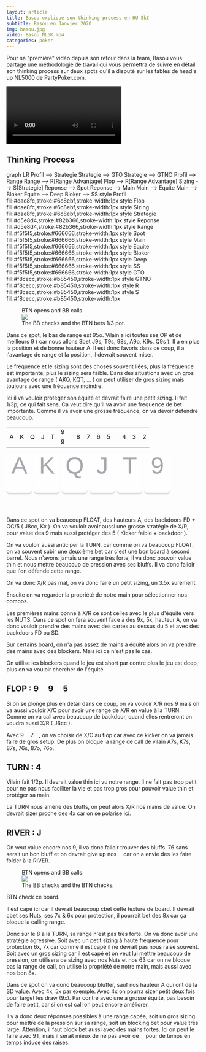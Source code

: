 ```yaml
---
layout: article
title: Basou explique son thinking process en HU 5k€
subtitle: Basou en Janvier 2020
img: basou.jpg
video: Basou_NL5K.mp4
categories: poker
---
```


<div class="body">
  
  <p>Pour sa "première" vidéo depuis son retour dans la team, Basou vous partage une méthodologie de travail qui vous permettra de suivre en détail son thinking process sur deux spots qu'il a disputé sur les tables de head's up NL5000 de PartyPoker.com.</p>
  
  <div class="video">
    <video id="player" controls>
        <source src="http://videos.poker-academie.com/videos/{{ page.video }}" type="video/mp4">
    </video>
  </div>
  
  <h2>Thinking Process</h2>
  
  <div class="mermaid">
    graph LR
      Profil --> Strategie
      Strategie --> GTO
      Strategie --> GTNO
      Profil --> Range
      Range --> R[Range Advantage]
      Flop --> R[Range Advantage]
      Sizing --> S[Strategie]
      Reponse --> Spot
      Reponse --> Main
      Main --> Equite
      Main --> Bloker
      Equite --> Deep
      Bloker --> SS
      style Profil fill:#dae8fc,stroke:#6c8ebf,stroke-width:1px
      style Flop fill:#dae8fc,stroke:#6c8ebf,stroke-width:1px
      style Sizing fill:#dae8fc,stroke:#6c8ebf,stroke-width:1px
      style Strategie fill:#d5e8d4,stroke:#82b366,stroke-width:1px
      style Reponse fill:#d5e8d4,stroke:#82b366,stroke-width:1px
      style Range fill:#f5f5f5,stroke:#666666,stroke-width:1px
      style Spot fill:#f5f5f5,stroke:#666666,stroke-width:1px
      style Main fill:#f5f5f5,stroke:#666666,stroke-width:1px
      style Equite fill:#f5f5f5,stroke:#666666,stroke-width:1px
      style Bloker fill:#f5f5f5,stroke:#666666,stroke-width:1px
      style Deep fill:#f5f5f5,stroke:#666666,stroke-width:1px
      style SS fill:#f5f5f5,stroke:#666666,stroke-width:1px
      style GTO fill:#f8cecc,stroke:#b85450,stroke-width:1px
      style GTNO fill:#f8cecc,stroke:#b85450,stroke-width:1px
      style R fill:#f8cecc,stroke:#b85450,stroke-width:1px
      style S fill:#f8cecc,stroke:#b85450,stroke-width:1px
  </div>
  
  <figure class="image-center">
    <figcaption>
      BTN opens and BB calls.
    </figcaption>
    <img src="/blog/img/2020-01-23-1.png">
    <figcaption>
      The BB checks and the BTN bets 1/3 pot.
    </figcaption>
  </figure>

  
  <p>Dans ce spot, le bas de range est 95o. Vilain a ici toutes ses OP et de meilleurs 9 ( car nous allons 3bet J9s, T9s, 98s, A9o, K9s, Q9s ). Il a en plus la position et de bonne hauteur A. Il est donc favoris dans ce coup, il a l'avantage de range et la position, il devrait souvent miser.</p>

  <p><span>Le fréquence et le sizing sont des choses souvent liées, plus la fréquence est importante, plus le sizing sera faible.</span> Dans des situations avec un gros avantage de range ( AKQ, KQT, ... ) on peut utiliser de gros sizing mais toujours avec une fréquence moindre.</p>
  
  <p>Ici il va vouloir protéger son équité et devrait faire une petit sizing. Il fait 1/3p, ce qui fait sens. Ca veut dire qu'il va avoir une frequence de bet importante. Comme il va avoir une grosse fréquence, on va devoir défendre beaucoup.</p>
  
  <table class="board">
    <tbody>
      <tr>
        <td rowspan="2">A</td>
        <td rowspan="2">K</td>
        <td rowspan="2">Q</td>
        <td class="basel ingame" rowspan="2">J</td>
        <td class="ingame" rowspan="2">T</td>
        <td class="flop top">9 <img src="https://github.githubassets.com/images/icons/emoji/unicode/2663.png?v8" style="width: 10px;"></td>
        <td class="ingame" rowspan="2">8</td>
        <td class="ingame" rowspan="2">7</td>
        <td class="ingame" rowspan="2">6</td>
        <td class="flop ingame" rowspan="2">5 <img src="https://github.githubassets.com/images/icons/emoji/unicode/1f537.png?v8" style="width: 10px;"></td>
        <td class="ingame" rowspan="2">4</td>
        <td class="baser ingame" rowspan="2">3</td>
        <td rowspan="2">2</td>
      </tr>
      <tr>
        <td class="flop down">9 <img src="https://github.githubassets.com/images/icons/emoji/unicode/2764.png?v8" style="width: 10px;"></td>
      </tr>
    </tbody>
  </table>
  
  <div>
    <svg xmlns="http://www.w3.org/2000/svg" width="432">
      <g data-name="Groupe 42">
        <g data-name="Groupe 27" opacity=".502">
          <g data-name="Groupe 14" transform="translate(334 -509)">
            <rect data-name="Rectangle 8" width="67" height="101" rx="8" transform="translate(26 514)" fill="#bbbcbf" />
            <rect data-name="Rectangle 7" width="67" height="102" rx="8" transform="translate(26 509)" fill="#fff" />
          </g><text data-name="9" transform="translate(394 52)" fill="#515262" font-size="62" font-family="Helvetica">
            <tspan x="-17.241" y="0">9</tspan>
          </text>
        </g>
        <g data-name="Groupe 28" opacity=".502">
          <g data-name="Groupe 14" transform="translate(262 -509)">
            <rect data-name="Rectangle 8" width="67" height="101" rx="8" transform="translate(26 514)" fill="#bbbcbf" />
            <rect data-name="Rectangle 7" width="67" height="102" rx="8" transform="translate(26 509)" fill="#fff" />
          </g><text transform="translate(322 52)" fill="#515262" font-size="62" font-family="Helvetica">
            <tspan x="-18.936" y="0">T</tspan>
          </text>
        </g>
        <g data-name="Groupe 30" opacity=".502">
          <g data-name="Groupe 14" transform="translate(478 -509)">
            <rect data-name="Rectangle 8" width="67" height="101" rx="8" transform="translate(26 514)" fill="#bbbcbf" />
            <rect data-name="Rectangle 7" width="67" height="102" rx="8" transform="translate(26 509)" fill="#fff" />
          </g><text data-name="7" transform="translate(538 52)" fill="#515262" font-size="62" font-family="Helvetica">
            <tspan x="-17.241" y="0">7</tspan>
          </text>
        </g>
        <g data-name="Groupe 32" opacity=".502">
          <g data-name="Groupe 14" transform="translate(406 -509)">
            <rect data-name="Rectangle 8" width="67" height="101" rx="8" transform="translate(26 514)" fill="#bbbcbf" />
            <rect data-name="Rectangle 7" width="67" height="102" rx="8" transform="translate(26 509)" fill="#fff" />
          </g><text data-name="8" transform="translate(466 52)" fill="#515262" font-size="62" font-family="Helvetica">
            <tspan x="-17.241" y="0">8</tspan>
          </text>
        </g>
        <g data-name="Groupe 33" opacity=".502">
          <g data-name="Groupe 14" transform="translate(190 -509)">
            <rect data-name="Rectangle 8" width="67" height="101" rx="8" transform="translate(26 514)" fill="#bbbcbf" />
            <rect data-name="Rectangle 7" width="67" height="102" rx="8" transform="translate(26 509)" fill="#fff" />
          </g><text transform="translate(250 52)" fill="#515262" font-size="62" font-family="Helvetica">
            <tspan x="-15.5" y="0">J</tspan>
          </text>
        </g>
        <g data-name="Groupe 34" opacity=".502">
          <g data-name="Groupe 14" transform="translate(118 -509)">
            <rect data-name="Rectangle 8" width="67" height="101" rx="8" transform="translate(26 514)" fill="#bbbcbf" />
            <rect data-name="Rectangle 7" width="67" height="102" rx="8" transform="translate(26 509)" fill="#fff" />
          </g><text transform="translate(178 52)" fill="#515262" font-size="62" font-family="Helvetica">
            <tspan x="-24.113" y="0">Q</tspan>
          </text>
        </g>
        <g data-name="Groupe 35" opacity=".502">
          <g data-name="Groupe 14" transform="translate(46 -509)">
            <rect data-name="Rectangle 8" width="67" height="101" rx="8" transform="translate(26 514)" fill="#bbbcbf" />
            <rect data-name="Rectangle 7" width="67" height="102" rx="8" transform="translate(26 509)" fill="#fff" />
          </g><text transform="translate(106 52)" fill="#515262" font-size="62" font-family="Helvetica">
            <tspan x="-20.677" y="0">K</tspan>
          </text>
        </g>
        <g data-name="Groupe 36" opacity=".502">
          <g data-name="Groupe 14" transform="translate(-26 -509)">
            <rect data-name="Rectangle 8" width="67" height="101" rx="8" transform="translate(26 514)" fill="#bbbcbf" />
            <rect data-name="Rectangle 7" width="67" height="102" rx="8" transform="translate(26 509)" fill="#fff" />
          </g><text transform="translate(34 52)" fill="#515262" font-size="62" font-family="Helvetica">
            <tspan x="-20.677" y="0">A</tspan>
          </text>
        </g>
        <g data-name="Groupe 37" opacity=".502">
          <g data-name="Groupe 14" transform="translate(550 -509)">
            <rect data-name="Rectangle 8" width="67" height="101" rx="8" transform="translate(26 514)" fill="#bbbcbf" />
            <rect data-name="Rectangle 7" width="67" height="102" rx="8" transform="translate(26 509)" fill="#fff" />
          </g><text data-name="6" transform="translate(610 52)" fill="#515262" font-size="62" font-family="Helvetica">
            <tspan x="-17.241" y="0">6</tspan>
          </text>
        </g>
        <g data-name="Groupe 38" opacity=".502">
          <g data-name="Groupe 14" transform="translate(622 -509)">
            <rect data-name="Rectangle 8" width="67" height="101" rx="8" transform="translate(26 514)" fill="#bbbcbf" />
            <rect data-name="Rectangle 7" width="67" height="102" rx="8" transform="translate(26 509)" fill="#fff" />
          </g><text data-name="5" transform="translate(682 52)" fill="#515262" font-size="62" font-family="Helvetica">
            <tspan x="-17.241" y="0">5</tspan>
          </text>
        </g>
        <g data-name="Groupe 39" opacity=".502">
          <g data-name="Groupe 14" transform="translate(694 -509)">
            <rect data-name="Rectangle 8" width="67" height="101" rx="8" transform="translate(26 514)" fill="#bbbcbf" />
            <rect data-name="Rectangle 7" width="67" height="102" rx="8" transform="translate(26 509)" fill="#fff" />
          </g><text data-name="4" transform="translate(754 52)" fill="#515262" font-size="62" font-family="Helvetica">
            <tspan x="-17.241" y="0">4</tspan>
          </text>
        </g>
        <g data-name="Groupe 40" opacity=".502">
          <g data-name="Groupe 14" transform="translate(766 -509)">
            <rect data-name="Rectangle 8" width="67" height="101" rx="8" transform="translate(26 514)" fill="#bbbcbf" />
            <rect data-name="Rectangle 7" width="67" height="102" rx="8" transform="translate(26 509)" fill="#fff" />
          </g><text data-name="3" transform="translate(826 52)" fill="#515262" font-size="62" font-family="Helvetica">
            <tspan x="-17.241" y="0">3</tspan>
          </text>
        </g>
        <g data-name="Groupe 41" opacity=".502">
          <g data-name="Groupe 14" transform="translate(838 -509)">
            <rect data-name="Rectangle 8" width="67" height="101" rx="8" transform="translate(26 514)" fill="#bbbcbf" />
            <rect data-name="Rectangle 7" width="67" height="102" rx="8" transform="translate(26 509)" fill="#fff" />
          </g><text data-name="2" transform="translate(898 52)" fill="#515262" font-size="62" font-family="Helvetica">
            <tspan x="-17.241" y="0">2</tspan>
          </text>
        </g>
      </g>
    </svg>
  </div>
  
  <p>Dans ce spot on va beaucoup FLOAT, des hauteurs A, des backdoors FD + OC/5 ( J8cc, Kx ). On va vouloir avoir aussi une grosse stratégie de X/R, pour value des 9 mais aussi protéger des 5 ( Kicker faible + backdoor ).</p>
  
  <p>On va vouloir aussi anticiper la TURN, car comme on va beaucoup FLOAT, on va souvent subir une deuxième bet car c'est une bon board à second barrel. Nous n'avons jamais une range très forte, il va donc pouvoir value thin et nous mettre beaucoup de pression avec ses bluffs. Il va donc falloir que l'on défende cette range.</p>
  
  <p>On va donc X/R pas mal, on va donc faire un petit sizing, un 3.5x surement.</p>
  
  <p>Ensuite on va regarder la <span>propriété de notre main</span> pour sélectionner nos combos.</p>
  
  <p>Les premières mains bonne à X/R ce sont celles avec le plus d'équité vers les NUTS. Dans ce spot on fera souvent face à des 9x, 5x, hauteur A, on va donc vouloir prendre des mains avec des cartes au dessus du 5 et avec des backdoors FD ou SD.</p>
  
  <p>Sur certains board, on n'a pas assez de mains à équité alors on va prendre des mains avec des blockers. Mais ici ce n'est pas le cas.</p>
  
  <p><span>On utilise les blockers quand le jeu est short par contre plus le jeu est deep, plus on va vouloir chercher de l'équité.</span></p>
  
  <h2>FLOP : 9 <img src="https://github.githubassets.com/images/icons/emoji/unicode/2663.png?v8" style="width: 15px;"> 9 <img src="https://github.githubassets.com/images/icons/emoji/unicode/2764.png?v8" style="width: 15px;"> 5 <img src="https://github.githubassets.com/images/icons/emoji/unicode/1f537.png?v8" style="width: 15px;"></h2>
  
  <p>Si on se plonge plus en detail dans ce coup, on va vouloir X/R nos 9 mais on va aussi vouloir X/C pour avoir une range de X/R en value à la TURN. Comme on va call avec beaucoup de backdoor, quand elles rentreront on voudra aussi X/R ( J6cc ).</p>
  
  <p>Avec 9 <img src="https://github.githubassets.com/images/icons/emoji/unicode/1f537.png?v8" style="width: 10px;">&nbsp;7 <img src="https://github.githubassets.com/images/icons/emoji/unicode/2764.png?v8" style="width: 10px;">, on va choisir de X/C au flop car avec ce kicker on va jamais faire de gros setup. De plus on bloque la range de call de vilain A7s, K7s, 87s, 76s, 87o, 76o.</p>
  
  <h2>TURN : 4 <img src="https://github.githubassets.com/images/icons/emoji/unicode/2663.png?v8" style="width: 15px;"></h2>
  
  <p>Vilain fait 1/2p. Il devrait value thin ici vu notre range. Il ne fait pas trop petit pour ne pas nous faciliter la vie et pas trop gros pour pouvoir value thin et protéger sa main.</p>
  
  <p>La TURN nous amène des bluffs, on peut alors X/R nos mains de value. On devrait sizer proche des 4x car on se polarise ici.</p>
  
  <h2>RIVER : J <img src="https://github.githubassets.com/images/icons/emoji/unicode/1f537.png?v8" style="width: 15px;"></h2>
  
  <p>On veut value encore nos 9, il va donc falloir trouver des bluffs. 76 sans <img src="https://github.githubassets.com/images/icons/emoji/unicode/2663.png?v8" style="width: 10px;"> serait un bon bluff et on devrait give up nos <img src="https://github.githubassets.com/images/icons/emoji/unicode/2663.png?v8" style="width: 10px;"> car on a envie des les faire folder à la RIVER.</p>
  
  <figure class="image-center">
    <figcaption>
      BTN opens and BB calls.
    </figcaption>
    <img src="/blog/img/2020-01-23-2.png">
    <figcaption>
      The BB checks and the BTN checks.
    </figcaption>
  </figure>
  
  <p>BTN check ce board.</p>
  
  <p>Il est capé ici car il devrait beaucoup cbet cette texture de board. Il devrait cbet ses Nuts, ses 7x &amp; 6x pour protection, il pourrait bet des 8x car ça bloque la calling range.</p>
  
  <p>Donc sur le 8 à la TURN, sa range n'est pas très forte. On va donc avoir une stratégie agressive. Soit avec un petit sizing à haute fréquence pour protection 6x, 7x car comme il est capé il ne devrait pas nous raise souvent. Soit avec un gros sizing car il est capé et on veut lui mettre beaucoup de pression, on utilisera ce sizing avec nos Nuts et nos 63 car on ne bloque pas la range de call, on utilise la propriété de notre main, mais aussi avec nos bon 8x.</p>
  
  <p>Dans ce spot on va donc beaucoup bluffer, sauf nos hauteur A qui ont de la SD value. Avec 4x, 5x par exemple. Avec 4x on pourra sizer petit deux fois pour target les draw (9x). Par contre avec une a grosse équité, pas besoin de faire petit, car si on est call on peut encore améliorer.</p>
  
  <p>Il y a donc deux réponses possibles à une range capée, soit un gros sizing pour mettre de la pression sur sa range, soit un blocking bet pour value très large. Attention, il faut block bet aussi avec des mains fortes. Ici on peut le faire avec 9T, mais il serait mieux de ne pas avoir de <img src="https://github.githubassets.com/images/icons/emoji/unicode/1f537.png?v8" style="width: 10px;">&nbsp;pour de temps en temps induce des raises.</p>

</div>

<script>mermaid.initialize({startOnLoad:true});</script>
